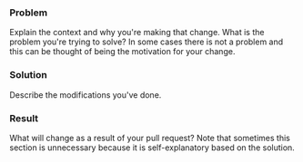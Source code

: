 ### Problem

Explain the context and why you're making that change.  What is the
problem you're trying to solve? In some cases there is not a problem
and this can be thought of being the motivation for your change.

### Solution

Describe the modifications you've done.

### Result

What will change as a result of your pull request? Note that sometimes
this section is unnecessary because it is self-explanatory based on
the solution.
